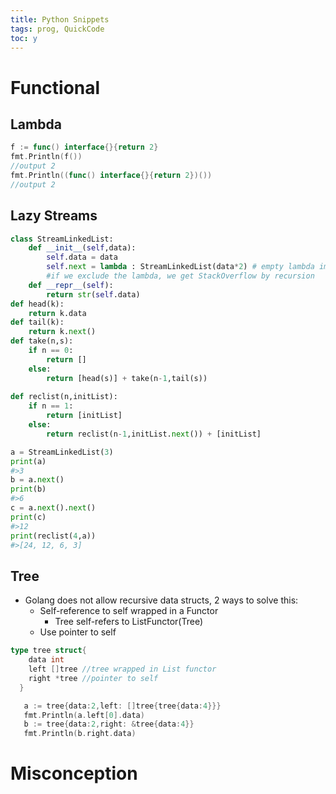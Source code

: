 ```yaml
---
title: Python Snippets
tags: prog, QuickCode
toc: y
---
```


# Functional

## Lambda 

```go
f := func() interface{}{return 2}
fmt.Println(f())
//output 2
fmt.Println((func() interface{}{return 2})())
//output 2
```

## Lazy Streams

``` python
class StreamLinkedList:
    def __init__(self,data):
        self.data = data
        self.next = lambda : StreamLinkedList(data*2) # empty lambda implementation acts like a button to get next value
        #if we exclude the lambda, we get StackOverflow by recursion
    def __repr__(self):
        return str(self.data)
def head(k):
    return k.data
def tail(k):
    return k.next()
def take(n,s):
    if n == 0:
        return []
    else:
        return [head(s)] + take(n-1,tail(s)) 
    
def reclist(n,initList):
    if n == 1:
        return [initList]
    else:
        return reclist(n-1,initList.next()) + [initList]

a = StreamLinkedList(3)
print(a)
#>3
b = a.next()
print(b)
#>6
c = a.next().next()
print(c)
#>12
print(reclist(4,a))
#>[24, 12, 6, 3]
```


## Tree

* Golang does not allow recursive data structs, 2 ways to solve this:
  * Self-reference to self wrapped in a Functor
    * Tree self-refers to ListFunctor(Tree) 
  * Use pointer to self
   

```go
type tree struct{
    data int
    left []tree //tree wrapped in List functor
    right *tree //pointer to self
  }

   a := tree{data:2,left: []tree{tree{data:4}}}
   fmt.Println(a.left[0].data)
   b := tree{data:2,right: &tree{data:4}}
   fmt.Println(b.right.data)
```


# Misconception

